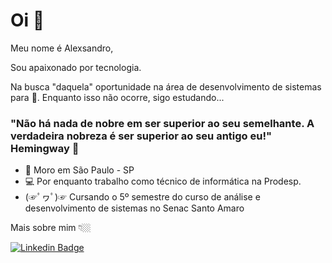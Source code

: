 # Oi 👋

Meu nome é Alexsandro,

Sou apaixonado por tecnologia.

Na busca "daquela" oportunidade na área de desenvolvimento de sistemas para 🚀.
Enquanto isso não ocorre, sigo estudando...

### "Não há nada de nobre em ser superior ao seu semelhante. A verdadeira nobreza é ser superior ao seu antigo eu!" Hemingway 🧠

- 📍 Moro em São Paulo - SP
- 💻 Por enquanto trabalho como técnico de informática na Prodesp.
- (☞ﾟヮﾟ)☞ Cursando o 5º semestre do curso de análise e desenvolvimento de sistemas no Senac Santo Amaro

Mais sobre mim 👇🏼

[![Linkedin Badge](https://img.shields.io/badge/-LinkedIn-blue?style=flat-square&logo=Linkedin&logoColor=white&link=https://www.linkedin.com/in/alexsandrosr/)](https://www.linkedin.com/in/alexsandrosr/)
